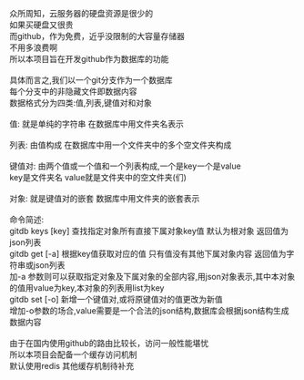 众所周知，云服务器的硬盘资源是很少的<br />
如果买硬盘又很贵<br />
而github，作为免费，近乎没限制的大容量存储器<br />
不用多浪费啊<br />
所以本项目旨在开发github作为数据库的功能<br />
<br />
具体而言之,我们以一个git分支作为一个数据库<br />
每个分支中的非隐藏文件即数据内容<br />
数据格式分为四类:值,列表,键值对和对象<br />
<br />
值: 就是单纯的字符串 在数据库中用文件夹名表示<br />
<br />
列表: 由值构成 在数据库中用一个文件夹中的多个空文件夹构成<br />
<br />
键值对: 由两个值或一个值和一个列表构成,一个是key一个是value<br />
key是文件夹名 value就是文件夹中的空文件夹(们)<br />
<br />
对象: 就是键值对的嵌套 数据库中用文件夹的嵌套表示<br />
<br />
命令简述: <br />
gitdb keys \[key\] 查找指定对象所有直接下属对象key值 默认为根对象 返回值为json列表<br />
gitdb get \[-a\] <key> 根据key值获取对应的值 只有值没有其他下属对象内容 返回值为字符串或json列表<br />
加-a 参数则可以获取指定对象及下属对象的全部内容,用json对象表示,其中本对象的值用value为key,本对象的列表用list为key<br />
gitdb set \[-o\]<key> <value> 新增一个键值对,或将原键值对的值更改为新值<br />
增加-o参数的场合,value需要是一个合法的json结构,数据库会根据json结构生成数据内容<br />
<br />
由于在国内使用github的路由比较长，访问一般性能堪忧<br />
所以本项目会配备一个缓存访问机制<br />
默认使用redis 其他缓存机制待补充<br />
